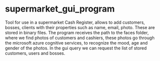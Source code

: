 # supermarket_gui_program
Tool for use in a supermarket Cash Register, allows to add customers, bosses, clients with their properties such as name, email, photo. These are stored in binary files. The program receives the path to the faces folder, where we find photos of customers and cashiers, these photos go through the microsoft azure cognitive services, to recognize the mood, age and gender of the photos.  In the gui query we can request the list of stored customers, users and bosses. 

